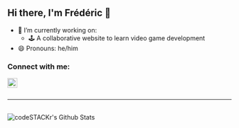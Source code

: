## Hi there, I'm Frédéric 👋

- 🔭 I’m currently working on:
    - 🕹️ A collaborative website to learn video game development
- 😄 Pronouns: he/him

### Connect with me:

<!--
[<img align="left" alt="codeSTACKr.com" width="22px" src="https://raw.githubusercontent.com/iconic/open-iconic/master/svg/globe.svg" />](https://pomdap.io)
-->
[<img align="left" alt="codeSTACKr | LinkedIn" width="22px" src="https://cdn.jsdelivr.net/npm/simple-icons@v3/icons/linkedin.svg" />](https://www.linkedin.com/in/fbatardy/)

<br /><br />

---

<br />

<img align="left" alt="codeSTACKr's Github Stats" src="https://github-readme-stats.vercel.app/api?username=pomdap&show_icons=true&hide_border=true&bg_color=FFFFFF00" />
